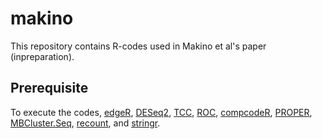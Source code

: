 # makino

This repository contains R-codes used in Makino et al's paper (inpreparation).

## Prerequisite 
To execute the codes, [edgeR](https://bioconductor.org/packages/edgeR/), [DESeq2](https://bioconductor.org/packages/DESeq2/), [TCC](https://bioconductor.org/packages/TCC/), [ROC](https://bioconductor.org/packages/ROC/), [compcodeR](https://bioconductor.org/packages/compcodeR/), [PROPER](https://bioconductor.org/packages/PROPER/), [MBCluster.Seq](https://CRAN.R-project.org/package=MBCluster.Seq), [recount](https://bioconductor.org/packages/recount/), and [stringr](https://bioconductor.org/packages/stringr/). 
